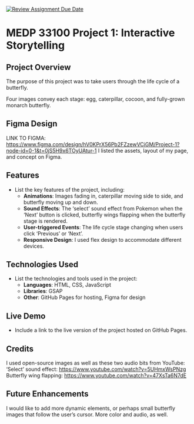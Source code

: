 [![Review Assignment Due Date](https://classroom.github.com/assets/deadline-readme-button-22041afd0340ce965d47ae6ef1cefeee28c7c493a6346c4f15d667ab976d596c.svg)](https://classroom.github.com/a/2JhgCWku)
# MEDP 33100 Project 1: Interactive Storytelling

## Project Overview

The purpose of this project was to take users through the life cycle of a butterfly. 

Four images convey each stage: egg, caterpillar, cocoon, and fully-grown monarch butterfly. 

## Figma Design

LINK TO FIGMA: https://www.figma.com/design/hV0KPrX56Pb2FZzewVCiGM/Project-1?node-id=0-1&t=0jS5H9x6TOyUAtur-1
I listed the assets, layout of my page, and concept on Figma.

## Features

- List the key features of the project, including:
    - **Animations**: Images fading in, caterpillar moving side to side, and butterfly moving up and down.
    - **Sound Effects**: The ‘select’ sound effect from Pokemon when the ‘Next’ button is clicked, butterfly wings flapping when the butterfly stage is rendered.
    - **User-triggered Events**: The life cycle stage changing when users click ‘Previous’ or ‘Next’.
    - **Responsive Design**: I used flex design to accommodate different devices.

## Technologies Used

- List the technologies and tools used in the project:
    - **Languages**: HTML, CSS, JavaScript
    - **Libraries**: GSAP
    - **Other**: GitHub Pages for hosting, Figma for design

## Live Demo

- Include a link to the live version of the project hosted on GitHub Pages.

## Credits

I used open-source images as well as these two audio bits from YouTube: ‘Select’ sound effect: https://www.youtube.com/watch?v=5UHmxWsPNzg
Butterfly wing flapping: https://www.youtube.com/watch?v=47XsTa6N7dE

## Future Enhancements

I would like to add more dynamic elements, or perhaps small butterfly images that follow the user’s cursor. More color and audio, as well.
